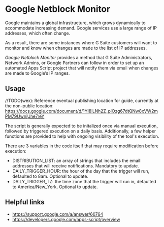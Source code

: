 # Google Netblock Monitor

Google maintains a global infrastructure, which grows dynamically to accommodate
increasing demand. Google services use a large range of IP addresses, which
often change.

As a result, there are some instances where G Suite customers will want to
monitor and know when changes are made to the list of IP addresses.

_Google Netblock Monitor_ provides a method that G Suite Administrators, Network
Admins, or Google Partners can follow in order to set up an automated Apps
Script project that will notify them via email when changes are made to Google’s
IP ranges.

## Usage

//TODO(wex): Reference eventual publishing location for guide, currently at the
non-public location:
https://docs.google.com/document/d/1YI8lLNh2Z_piOzg67dtQNw8xVW2mPM79UwnjUhe7reY

The script is generally expected to be initalized once via manual execution,
followed by triggered execution on a daily basis. Additionally, a few helper
functions are provided to help with ongoing visibility of the tool's execution.

There are 3 variables in the code itself that may require modification before
execution:

-   DISTRIBUTION_LIST: an array of strings that includes the email addresses
    that will receive notifications. Mandatory to update.
-   DAILY_TRIGGER_HOUR: the hour of the day that the trigger will run, defaulted
    to 8am. Optional to update.
-   DAILY_TRIGGER_TZ: the time zone that the trigger will run in, defaulted to
    America/New_York. Optional to update.

## Helpful links

-   https://support.google.com/a/answer/60764
-   https://developers.google.com/apps-script/overview
